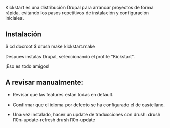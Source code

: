 Kickstart es una distribución Drupal para arrancar proyectos de forma rápida, 
evitando los pasos repetitivos de instalación y configuración iniciales.

Instalación
-----------

$ cd docroot
$ drush make kickstart.make

Despues instalas Drupal, seleccionando el profile "Kickstart". 

¡Eso es todo amigos!

A revisar manualmente:
----------------------
 - Revisar que las features estan todas en default.
 - Confirmar que el idioma por defecto se ha configurado el de castellano.

 - Una vez instalado, hacer un update de traducciones con drush: 
    drush l10n-update-refresh
    drush l10n-update
